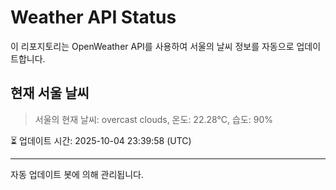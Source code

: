 
# Weather API Status

이 리포지토리는 OpenWeather API를 사용하여 서울의 날씨 정보를 자동으로 업데이트합니다.

## 현재 서울 날씨
> 서울의 현재 날씨: overcast clouds, 온도: 22.28°C, 습도: 90%

⏳ 업데이트 시간: 2025-10-04 23:39:58 (UTC)

---
자동 업데이트 봇에 의해 관리됩니다.
